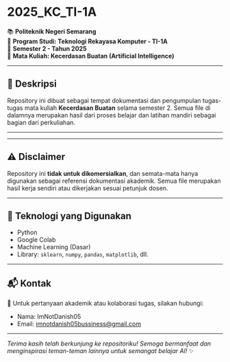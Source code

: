 # 2025_KC_TI-1A

📚 **Politeknik Negeri Semarang**  
📘 **Program Studi: Teknologi Rekayasa Komputer - TI-1A**  
📅 **Semester 2 - Tahun 2025**  
🧠 **Mata Kuliah: Kecerdasan Buatan (Artificial Intelligence)**

---

## 📌 Deskripsi

Repository ini dibuat sebagai tempat dokumentasi dan pengumpulan tugas-tugas mata kuliah **Kecerdasan Buatan** selama semester 2. Semua file di dalamnya merupakan hasil dari proses belajar dan latihan mandiri sebagai bagian dari perkuliahan.

---


---

## ⚠️ Disclaimer

Repository ini **tidak untuk dikomersialkan**, dan semata-mata hanya digunakan sebagai referensi dokumentasi akademik. Semua file merupakan hasil kerja sendiri atau dikerjakan sesuai petunjuk dosen.

---

## 🤖 Teknologi yang Digunakan
- Python
- Google Colab
- Machine Learning (Dasar)
- Library: `sklearn`, `numpy`, `pandas`, `matplotlib`, dll.

---

## 📬 Kontak

📧 Untuk pertanyaan akademik atau kolaborasi tugas, silakan hubungi:
- Nama: ImNotDanish05
- Email: imnotdanish05bussiness@gmail.com

---

*Terima kasih telah berkunjung ke repositoriku! Semoga bermanfaat dan menginspirasi teman-teman lainnya untuk semangat belajar AI!* ✨
